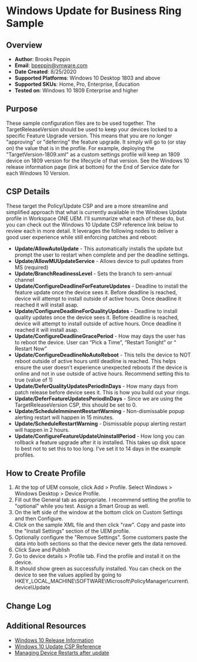 # Windows Update for Business Ring Sample

## Overview
- **Author**: Brooks Peppin
- **Email**: bpeppin@vmware.com
- **Date Created**: 8/25/2020
- **Supported Platforms**: Windows 10 Desktop 1803 and above 
- **Supported SKUs**: Home, Pro, Enterprise, Education
- **Tested on**: Windows 10 1809 Enterprise and higher

## Purpose 
These sample configuration files are to be used together. The TargetReleaseVersion should be used to keep your devices locked to a specific Feature Upgrade version. This means that you are no longer "approving" or "deferring" the feature upgrade. It simply will go to (or stay on) the value that is in the profile. For example, deploying the "TargetVersion-1809.xml" as a custom settings profile will keep an 1809 device on 1809 version for the lifecycle of that version. See the Windows 10 release information page (link at bottom) for the End of Service date for each Windows 10 Version.

## CSP Details
These target the Policy/Update CSP and are a more streamline and simplified approach that what is currently available in the Windows Update profile in Workspace ONE UEM. I'll summarize what each of these do, but you can check out the Windows 10 Update CSP reference link below to review each in more detail. It leverages the following nodes to deliver a good user experience while still enforcing patches and reboot:

- **Update/AllowAutoUpdate** - This automatically installs the update but prompt the user to restart when complete and per the deadline settings.
- **Update/AllowMUUpdateService** - Allows device to pull updates from MS (required)
- **Update/BranchReadinessLevel** - Sets the branch to sem-annual channel
- **Update/ConfigureDeadlineForFeatureUpdates** - Deadline to install the feature update once the device sees it. Before deadline is reached, device will attempt to install outside of active hours. Once deadline it reached it will install asap.
- **Update/ConfigureDeadlineForQualityUpdates** - Deadline to install quality updates once the device sees it. Before deadline is reached, device will attempt to install outside of active hours. Once deadline it reached it will install asap.
- **Update/ConfigureDeadlineGracePeriod** - How may days the user has to reboot the device. User can “Pick a Time”, “Restart Tonight”  or “ Restart Now”
- **Update/ConfigureDeadlineNoAutoReboot** - This tells the device to NOT reboot outside of active hours until deadline is reached. This helps ensure the user doesn't experience unexpected reboots if the device is online and not in use outside of active hours. Recommend setting this to true (value of 1)
- **Update/DeferQualityUpdatesPeriodInDays** - How many days from patch release before device sees it. This is how you build out your rings. 
- **Update/DeferFeatureUpdatesPeriodInDays** - Since we are using the TargetReleaseVersion CSP, this should be set to 0. 
- **Update/ScheduleImminentRestartWarning** - Non-dismissable popup alerting restart will happen in 15 minutes.
- **Update/ScheduleRestartWarning** - Dismissable popup alerting restart will happen in 2 hours.
- **Update/ConfigureFeatureUpdateUninstallPeriod** - How long you can rollback a feature upgrade after it is installed. This takes up disk space to best not to set this to too long. I've set it to 14 days in the example profiles. 

## How to Create Profile
1. At the top of UEM console, click Add > Profile. Select Windows > Windows Desktop > Device Profile. 
2. Fill out the General tab as appropriate. I recommend setting the profile to "optional" while you test. Assign a Smart Group as well.
3. On the left side of the window at the bottom click on Custom Settings and then Configure.
4. Click on the sample XML file and then click "raw". Copy and paste into the "Install Settings" section of the UEM profile. 
5. Optionally configure the "Remove Settings". Some customers paste the data into both sections so that the device never gets the data removed.
6. Click Save and Publish
7. Go to device details > Profile tab. Find the profile and install it on the device.
8. It should show green as successfully installed. You can check on the device to see the values applied by going to HKEY_LOCAL_MACHINE\SOFTWARE\Microsoft\PolicyManager\current\device\Update


## Change Log

## Additional Resources
* [Windows 10 Release Information](https://docs.microsoft.com/en-us/windows/release-information/)
* [Windows 10 Update CSP Reference](https://docs.microsoft.com/en-us/windows/client-management/mdm/policy-csp-update)
* [Managing Device Restarts after update](https://docs.microsoft.com/en-us/windows/deployment/update/waas-restart)